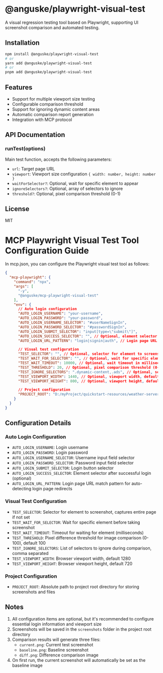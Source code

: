# @anguske/playwright-visual-test

A visual regression testing tool based on Playwright, supporting UI screenshot comparison and automated testing.

## Installation

```bash
npm install @anguske/playwright-visual-test
# or
yarn add @anguske/playwright-visual-test
# or
pnpm add @anguske/playwright-visual-test
```

## Features

- Support for multiple viewport size testing
- Configurable comparison threshold
- Support for ignoring dynamic content areas
- Automatic comparison report generation
- Integration with MCP protocol

## API Documentation

### runTest(options)

Main test function, accepts the following parameters:

- `url`: Target page URL
- `viewport`: Viewport size configuration `{ width: number, height: number }`
- `waitForSelector?`: Optional, wait for specific element to appear
- `ignoreSelectors?`: Optional, array of selectors to ignore
- `threshold?`: Optional, pixel comparison threshold (0-1)

## License

MIT 

# MCP Playwright Visual Test Tool Configuration Guide

In mcp.json, you can configure the Playwright visual test tool as follows:

```json
{
  "mcp-playwright": {
    "command": "npx",
    "args": [
      "-y",
      "@anguske/mcp-playwright-visual-test"
    ],
    "env": {
      // Auto login configuration
      "AUTO_LOGIN_USERNAME": "your-username",
      "AUTO_LOGIN_PASSWORD": "your-password",
      "AUTO_LOGIN_USERNAME_SELECTOR": "#userNameSignIn",
      "AUTO_LOGIN_PASSWORD_SELECTOR": "#passwordSignIn",
      "AUTO_LOGIN_SUBMIT_SELECTOR": "input[type=\"submit\"]",
      "AUTO_LOGIN_SUCCESS_SELECTOR": "", // Optional, element selector after successful login
      "AUTO_LOGIN_URL_PATTERN": "login|signin|auth", // Login page URL match pattern

      // Visual test configuration
      "TEST_SELECTOR": "", // Optional, selector for element to screenshot
      "TEST_WAIT_FOR_SELECTOR": "", // Optional, wait for specific element
      "TEST_WAIT_TIMEOUT": 10000, // Optional, wait timeout in milliseconds
      "TEST_THRESHOLD": 20, // Optional, pixel comparison threshold (0-100)
      "TEST_IGNORE_SELECTORS": ".dynamic-content,.ads", // Optional, selectors to ignore, comma separated
      "TEST_VIEWPORT_WIDTH": 1440, // Optional, viewport width, default 1280
      "TEST_VIEWPORT_HEIGHT": 800, // Optional, viewport height, default 720

      // Project configuration
      "PROJECT_ROOT": "D:/myProject/quickstart-resources/weather-server-typescript" // Project root path
    }
  }
}
```

## Configuration Details

### Auto Login Configuration

- `AUTO_LOGIN_USERNAME`: Login username
- `AUTO_LOGIN_PASSWORD`: Login password
- `AUTO_LOGIN_USERNAME_SELECTOR`: Username input field selector
- `AUTO_LOGIN_PASSWORD_SELECTOR`: Password input field selector
- `AUTO_LOGIN_SUBMIT_SELECTOR`: Login button selector
- `AUTO_LOGIN_SUCCESS_SELECTOR`: Element selector after successful login (optional)
- `AUTO_LOGIN_URL_PATTERN`: Login page URL match pattern for auto-detecting login page redirects

### Visual Test Configuration

- `TEST_SELECTOR`: Selector for element to screenshot, captures entire page if not set
- `TEST_WAIT_FOR_SELECTOR`: Wait for specific element before taking screenshot
- `TEST_WAIT_TIMEOUT`: Timeout for waiting for element (milliseconds)
- `TEST_THRESHOLD`: Pixel difference threshold for image comparison (0-100), default 100
- `TEST_IGNORE_SELECTORS`: List of selectors to ignore during comparison, comma separated
- `TEST_VIEWPORT_WIDTH`: Browser viewport width, default 1280
- `TEST_VIEWPORT_HEIGHT`: Browser viewport height, default 720

### Project Configuration

- `PROJECT_ROOT`: Absolute path to project root directory for storing screenshots and files

## Notes

1. All configuration items are optional, but it's recommended to configure essential login information and viewport size
2. Screenshots will be saved in the `screenshots` folder in the project root directory
3. Comparison results will generate three files:
   - `current.png`: Current test screenshot
   - `baseline.png`: Baseline screenshot
   - `diff.png`: Difference comparison image
4. On first run, the current screenshot will automatically be set as the baseline image 